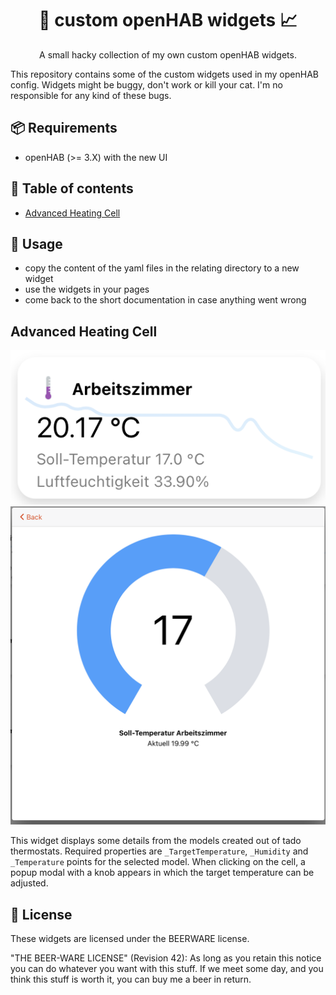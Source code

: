 <h1 align="center">🎨 custom openHAB widgets 📈</h1>

<p align="center">
  A small hacky collection of my own custom openHAB widgets.
</p>


This repository contains some of the custom widgets used in my openHAB config.
Widgets might be buggy, don't work or kill your cat. I'm no responsible for any
kind of these bugs.


## 📦 Requirements

- openHAB (>= 3.X) with the new UI


## 📝 Table of contents

- [Advanced Heating Cell](#advance-heating-cell)


## 🚀 Usage

- copy the content of the yaml files in the relating directory to a new widget
- use the widgets in your pages
- come back to the short documentation in case anything went wrong



## Advanced Heating Cell

![widget](./widget_advanced_heating/widget.png)
![knob](./widget_advanced_heating/knob.png)

This widget displays some details from the models created out of tado thermostats.
Required properties are `_TargetTemperature`, `_Humidity` and `_Temperature` points
for the selected model. When clicking on the cell, a popup modal with a knob appears
in which the target temperature can be adjusted.


## 📝 License

These widgets are licensed under the BEERWARE license.


"THE BEER-WARE LICENSE" (Revision 42):
As long as you retain this notice you can do whatever you want with this stuff. 
If we meet some day, and you think this stuff is worth it, you can buy me a beer 
in return.
